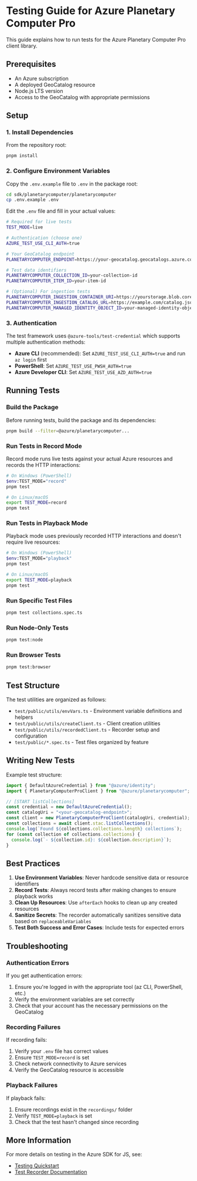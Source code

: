 # Testing Guide for Azure Planetary Computer Pro

This guide explains how to run tests for the Azure Planetary Computer Pro client library.

## Prerequisites

- An Azure subscription
- A deployed GeoCatalog resource
- Node.js LTS version
- Access to the GeoCatalog with appropriate permissions

## Setup

### 1. Install Dependencies

From the repository root:

```bash
pnpm install
```

### 2. Configure Environment Variables

Copy the `.env.example` file to `.env` in the package root:

```bash
cd sdk/planetarycomputer/planetarycomputer
cp .env.example .env
```

Edit the `.env` file and fill in your actual values:

```bash
# Required for live tests
TEST_MODE=live

# Authentication (choose one)
AZURE_TEST_USE_CLI_AUTH=true

# Your GeoCatalog endpoint
PLANETARYCOMPUTER_ENDPOINT=https://your-geocatalog.geocatalogs.azure.com

# Test data identifiers
PLANETARYCOMPUTER_COLLECTION_ID=your-collection-id
PLANETARYCOMPUTER_ITEM_ID=your-item-id

# (Optional) For ingestion tests
PLANETARYCOMPUTER_INGESTION_CONTAINER_URI=https://yourstorage.blob.core.windows.net/container
PLANETARYCOMPUTER_INGESTION_CATALOG_URL=https://example.com/catalog.json
PLANETARYCOMPUTER_MANAGED_IDENTITY_OBJECT_ID=your-managed-identity-object-id
```

### 3. Authentication

The test framework uses `@azure-tools/test-credential` which supports multiple authentication methods:

- **Azure CLI** (recommended): Set `AZURE_TEST_USE_CLI_AUTH=true` and run `az login` first
- **PowerShell**: Set `AZURE_TEST_USE_PWSH_AUTH=true`
- **Azure Developer CLI**: Set `AZURE_TEST_USE_AZD_AUTH=true`

## Running Tests

### Build the Package

Before running tests, build the package and its dependencies:

```bash
pnpm build --filter=@azure/planetarycomputer...
```

### Run Tests in Record Mode

Record mode runs live tests against your actual Azure resources and records the HTTP interactions:

```bash
# On Windows (PowerShell)
$env:TEST_MODE="record"
pnpm test

# On Linux/macOS
export TEST_MODE=record
pnpm test
```

### Run Tests in Playback Mode

Playback mode uses previously recorded HTTP interactions and doesn't require live resources:

```bash
# On Windows (PowerShell)
$env:TEST_MODE="playback"
pnpm test

# On Linux/macOS
export TEST_MODE=playback
pnpm test
```

### Run Specific Test Files

```bash
pnpm test collections.spec.ts
```

### Run Node-Only Tests

```bash
pnpm test:node
```

### Run Browser Tests

```bash
pnpm test:browser
```

## Test Structure

The test utilities are organized as follows:

- `test/public/utils/envVars.ts` - Environment variable definitions and helpers
- `test/public/utils/createClient.ts` - Client creation utilities
- `test/public/utils/recordedClient.ts` - Recorder setup and configuration
- `test/public/*.spec.ts` - Test files organized by feature

## Writing New Tests

Example test structure:

```ts snippet:listCollections
import { DefaultAzureCredential } from "@azure/identity";
import { PlanetaryComputerProClient } from "@azure/planetarycomputer";

// [START listCollections]
const credential = new DefaultAzureCredential();
const catalogUri = "<your-geocatalog-endpoint>";
const client = new PlanetaryComputerProClient(catalogUri, credential);
const collections = await client.stac.listCollections();
console.log(`Found ${collections.collections.length} collections`);
for (const collection of collections.collections) {
  console.log(`- ${collection.id}: ${collection.description}`);
}
```

## Best Practices

1. **Use Environment Variables**: Never hardcode sensitive data or resource identifiers
2. **Record Tests**: Always record tests after making changes to ensure playback works
3. **Clean Up Resources**: Use `afterEach` hooks to clean up any created resources
4. **Sanitize Secrets**: The recorder automatically sanitizes sensitive data based on `replaceableVariables`
5. **Test Both Success and Error Cases**: Include tests for expected errors

## Troubleshooting

### Authentication Errors

If you get authentication errors:

1. Ensure you're logged in with the appropriate tool (az CLI, PowerShell, etc.)
2. Verify the environment variables are set correctly
3. Check that your account has the necessary permissions on the GeoCatalog

### Recording Failures

If recording fails:

1. Verify your `.env` file has correct values
2. Ensure `TEST_MODE=record` is set
3. Check network connectivity to Azure services
4. Verify the GeoCatalog resource is accessible

### Playback Failures

If playback fails:

1. Ensure recordings exist in the `recordings/` folder
2. Verify `TEST_MODE=playback` is set
3. Check that the test hasn't changed since recording

## More Information

For more details on testing in the Azure SDK for JS, see:

- [Testing Quickstart](https://github.com/Azure/azure-sdk-for-js/blob/main/documentation/Quickstart-on-how-to-write-tests.md)
- [Test Recorder Documentation](https://github.com/Azure/azure-sdk-for-js/tree/main/sdk/test-utils/recorder)
